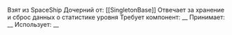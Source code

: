 Взят из SpaceShip
Дочерний от: [[SingletonBase]]
Отвечает за хранение и сброс данных о статистике уровня
Требует компонент: __
Принимает: __
Использует: __
